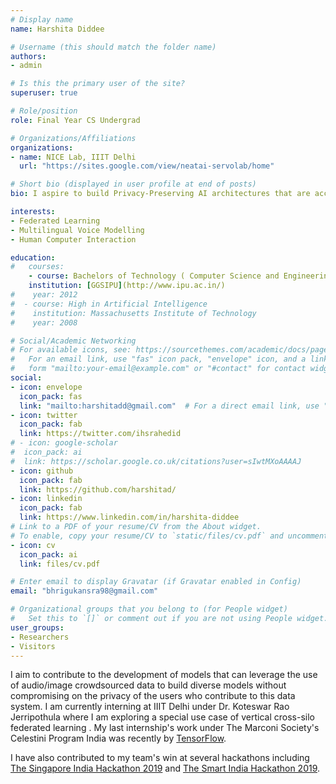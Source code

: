 ```yaml
---
# Display name
name: Harshita Diddee

# Username (this should match the folder name)
authors:
- admin

# Is this the primary user of the site?
superuser: true

# Role/position
role: Final Year CS Undergrad 

# Organizations/Affiliations
organizations:
- name: NICE Lab, IIIT Delhi 
  url: "https://sites.google.com/view/neatai-servolab/home"

# Short bio (displayed in user profile at end of posts)
bio: I aspire to build Privacy-Preserving AI architectures that are accessible to all members of a community.

interests:
- Federated Learning 
- Multilingual Voice Modelling 
- Human Computer Interaction

education:
#   courses:
    - course: Bachelors of Technology ( Computer Science and Engineering Major) 
    institution: [GGSIPU](http://www.ipu.ac.in/)
#    year: 2012
#  - course: High in Artificial Intelligence
#    institution: Massachusetts Institute of Technology
#    year: 2008

# Social/Academic Networking
# For available icons, see: https://sourcethemes.com/academic/docs/page-builder/#icons
#   For an email link, use "fas" icon pack, "envelope" icon, and a link in the
#   form "mailto:your-email@example.com" or "#contact" for contact widget.
social:
- icon: envelope
  icon_pack: fas
  link: "mailto:harshitadd@gmail.com"  # For a direct email link, use "bhrigukansra98@gmail.com".
- icon: twitter
  icon_pack: fab
  link: https://twitter.com/ihsrahedid
# - icon: google-scholar
#  icon_pack: ai
#  link: https://scholar.google.co.uk/citations?user=sIwtMXoAAAAJ
- icon: github
  icon_pack: fab
  link: https://github.com/harshitad/
- icon: linkedin
  icon_pack: fab
  link: https://www.linkedin.com/in/harshita-diddee
# Link to a PDF of your resume/CV from the About widget.
# To enable, copy your resume/CV to `static/files/cv.pdf` and uncomment the lines below.
- icon: cv
  icon_pack: ai
  link: files/cv.pdf

# Enter email to display Gravatar (if Gravatar enabled in Config)
email: "bhrigukansra98@gmail.com"

# Organizational groups that you belong to (for People widget)
#   Set this to `[]` or comment out if you are not using People widget.
user_groups:
- Researchers
- Visitors
---
```

I aim to contribute to the development of models that can leverage the use of audio/image crowdsourced data to build diverse models without compromising on the privacy of the users who contribute to this data system. 
I am currently interning at IIIT Delhi under Dr. Koteswar Rao Jerripothula where I am exploring a special use case of vertical cross-silo federated learning . My last internship's work under The Marconi Society's Celestini Program India was recently by [TensorFlow](https://blog.tensorflow.org/2020/02/visionair-using-federated-learning-to-estimate-airquality-tensorflow-api-java.html).

I have also contributed to my team's win at several hackathons including [The Singapore India Hackathon 2019](https://mic.gov.in/assets/si2019/index.html) and [The Smart India Hackathon 2019](https://www.aicte-india.org/Initiatives/smart-india-hackathon).

